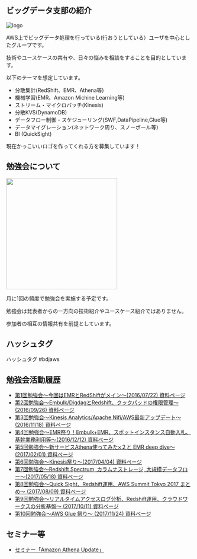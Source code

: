 ## ビッグデータ支部の紹介

![logo](https://raw.githubusercontent.com/bdjaws/workshop/master/logo.png)

AWS上でビッグデータ処理を行っている(行おうとしている）ユーザを中心としたグループです。

技術やユースケースの共有や、日々の悩みを相談をすることを目的としています。

以下のテーマを想定しています。

* 分散集計(RedShift、EMR、Athena等)
* 機械学習(EMR、Amazon Michine Learning等)
* ストリーム・マイクロバッチ(Kinesis)
* 分散KVS(DynamoDB)
* データフロー制御・スケジューリング(SWF,DataPipeline,Glue等)
* データマイグレーション(ネットワーク周り、スノーボール等）
* BI (QuickSight)

現在かっこいいロゴを作ってくれる方を募集しています！

## 勉強会について

<img src="https://raw.githubusercontent.com/bdjaws/workshop/master/20160722/IMG_0285.JPG" width="300">

月に1回の頻度で勉強会を実施する予定です。

勉強会は発表者からの一方向の技術紹介やユースケース紹介ではありません。

参加者の相互の情報共有を前提としています。

## ハッシュタグ

ハッシュタグ #bdjaws

## 勉強会活動履歴

- [第1回勉強会〜今回はEMRとRedShiftがメイン〜(2016/07/22) 資料ページ](https://github.com/bdjaws/workshop/tree/master/20160722)
- [第2回勉強会〜Embulk/DigdagとRedshift、クックパッドの権限管理〜(2016/09/26) 資料ページ](https://github.com/bdjaws/workshop/tree/master/20160926)
- [第3回勉強会〜Kinesis Analytics/Apache Nifi/AWS最新アップデート〜(2016/11/18) 資料ページ](https://github.com/bdjaws/workshop/tree/master/20161118)
- [第4回勉強会〜EMR祭り！Embulk+EMR、スポットインスタンス自動入札、基幹業務利用等〜(2016/12/12) 資料ページ](https://github.com/bdjaws/workshop/tree/master/20161212)
- [第5回勉強会〜新サービスAthena使ってみた×２と EMR deep dive〜(2017/02/01) 資料ページ](https://github.com/bdjaws/workshop/tree/master/20170201)
- [第6回勉強会〜Kinesis祭り〜(2017/04/04) 資料ページ](https://github.com/bdjaws/workshop/tree/master/20170404)
- [第7回勉強会〜Redshift Spectrum, カラムナストレージ, 大規模データフロー〜(2017/05/18) 資料ページ](https://github.com/bdjaws/workshop/tree/master/20170518)
- [第8回勉強会〜Quick Sight、Redshift運用、AWS Summit Tokyo 2017 まとめ〜 (2017/08/09) 資料ページ ](https://github.com/bdjaws/workshop/tree/master/20170809)
- [第9回勉強会〜リアルタイムアクセスログ分析、Redshift運用、クラウドワークスの分析基盤〜 (2017/10/11) 資料ページ ](https://github.com/bdjaws/workshop/tree/master/20171011)
- [第10回勉強会〜AWS Glue 祭り〜 (2017/11/24) 資料ページ ](https://github.com/bdjaws/workshop/tree/master/20171124)



## セミナー等
- [セミナー「Amazon Athena Update」](https://github.com/bdjaws/workshop/tree/master/20170406)
